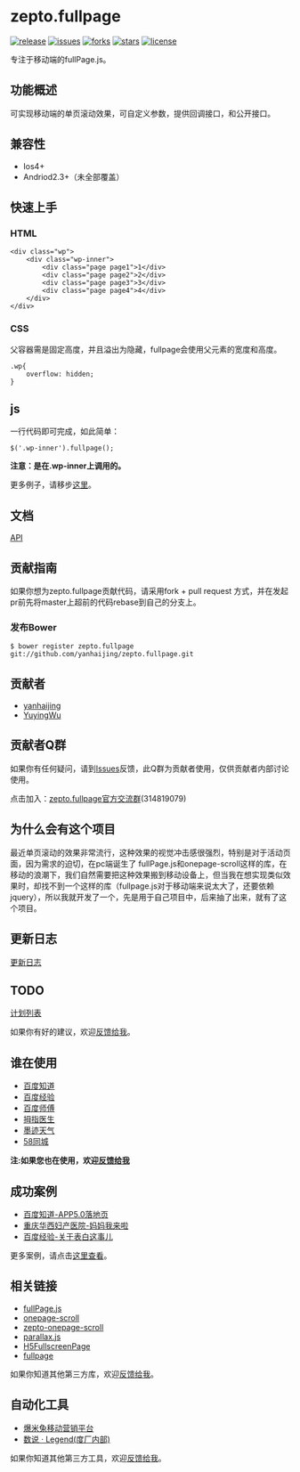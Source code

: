 # zepto.fullpage 
[![release](https://img.shields.io/badge/release-v0.5.0-orange.svg)](https://github.com/yanhaijing/zepto.fullpage/releases) [![issues](https://img.shields.io/github/issues/yanhaijing/zepto.fullpage.svg)](https://github.com/yanhaijing/zepto.fullpage/issues) [![forks](https://img.shields.io/github/forks/yanhaijing/zepto.fullpage.svg)](https://github.com/yanhaijing/zepto.fullpage/network) [![stars](https://img.shields.io/github/stars/yanhaijing/zepto.fullpage.svg)](https://github.com/yanhaijing/zepto.fullpage/stargazers) [![license](https://img.shields.io/badge/license-MIT-blue.svg)](https://github.com/yanhaijing/zepto.fullpage/blob/master/LICENSE)

专注于移动端的fullPage.js。

## 功能概述
可实现移动端的单页滚动效果，可自定义参数，提供回调接口，和公开接口。

## 兼容性
- Ios4+
- Andriod2.3+（未全部覆盖）

## 快速上手
### HTML

	<div class="wp">
        <div class="wp-inner">
            <div class="page page1">1</div>
            <div class="page page2">2</div>
            <div class="page page3">3</div>
            <div class="page page4">4</div>
        </div>
    </div>

### CSS
父容器需是固定高度，并且溢出为隐藏，fullpage会使用父元素的宽度和高度。

	.wp{
	    overflow: hidden;            
	}

## js
一行代码即可完成，如此简单：

	$('.wp-inner').fullpage();

**注意：是在.wp-inner上调用的。**

更多例子，请移步[这里](demo)。

## 文档
[API](doc/api.md)

## 贡献指南
如果你想为zepto.fullpage贡献代码，请采用fork + pull request 方式，并在发起pr前先将master上超前的代码rebase到自己的分支上。

### 发布Bower
    
    $ bower register zepto.fullpage git://github.com/yanhaijing/zepto.fullpage.git

## 贡献者
- [yanhaijing](http://yanhaijing.com)
- [YuyingWu](http://blog.wuyuying.com/)

## 贡献者Q群
如果你有任何疑问，请到[Issues](https://github.com/yanhaijing/zepto.fullpage/issues)反馈，此Q群为贡献者使用，仅供贡献者内部讨论使用。

点击加入：[zepto.fullpage官方交流群](http://jq.qq.com/?_wv=1027&k=bc6Grs)(314819079)

## 为什么会有这个项目
最近单页滚动的效果非常流行，这种效果的视觉冲击感很强烈，特别是对于活动页面，因为需求的迫切，在pc端诞生了 fullPage.js和onepage-scroll这样的库，在移动的浪潮下，我们自然需要把这种效果搬到移动设备上，但当我在想实现类似效果时，却找不到一个这样的库（fullpage.js对于移动端来说太大了，还要依赖jquery），所以我就开发了一个，先是用于自己项目中，后来抽了出来，就有了这个项目。

## 更新日志
[更新日志](CHANGELOG.md)

## TODO
[计划列表](TODO.md)

如果你有好的建议，欢迎[反馈给我](https://github.com/yanhaijing/zepto.fullpage/issues/42)。

## 谁在使用
- [百度知道](http://zhidao.baidu.com/)
- [百度经验](http://jingyan.baidu.com/)
- [百度师傅](http://shifu.baidu.com/)
- [拇指医生](http://muzhi.baidu.com/)
- [墨迹天气](http://www.mojichina.com/)
- [58同城](http://58.com)

**注:如果您也在使用，欢迎[反馈给我](https://github.com/yanhaijing/zepto.fullpage/issues/9)**

## 成功案例
- [百度知道-APP5.0落地页](http://zhidao.baidu.com/s/5_0-page/index.html)
- [重庆华西妇产医院-妈妈我来啦](http://d.cqhxfk.com/game/0505/)
- [百度经验-关于表白这事儿](http://jingyan.baidu.com/z/2015-520/index.html)

更多案例，请点击[这里查看](https://github.com/yanhaijing/zepto.fullpage/issues/9)。

## 相关链接
- [fullPage.js](https://github.com/alvarotrigo/fullPage.js)
- [onepage-scroll](https://github.com/peachananr/onepage-scroll)
- [zepto-onepage-scroll](https://github.com/peachananr/zepto-onepage-scroll)
- [parallax.js](https://github.com/hahnzhu/parallax.js)
- [H5FullscreenPage](https://github.com/lvming6816077/H5FullscreenPage)
- [fullpage](https://github.com/powy1993/fullpage)

如果你知道其他第三方库，欢迎[反馈给我](https://github.com/yanhaijing/zepto.fullpage/issues/50)。

## 自动化工具
- [爆米兔移动营销平台](http://www.baomitu.com/)
- [数说 · Legend(度厂内部)](http://legend.baidu.com/) 

如果你知道其他第三方工具，欢迎[反馈给我](https://github.com/yanhaijing/zepto.fullpage/issues/51)。

